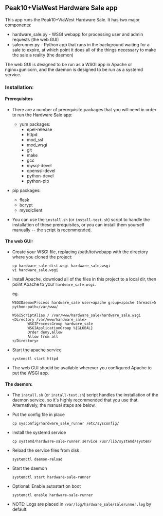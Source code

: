 ## Peak10+ViaWest Hardware Sale app

This app runs the Peak10+ViaWest Hardware Sale.  It has two major components:

 - hardware_sale.py - WSGI webapp for processing user and admin requests (the web GUI)
 - salerunner.py - Python app that runs in the background waiting for a sale to expire, at which point it does all of the things necessary to make the sale a reality (the daemon)

The web GUI is designed to be run as a WSGI app in Apache or nginx+gunicorn, and the daemon is designed to be run as a systemd service.

### Installation:
#### Prerequisites ####
 - There are a number of prerequisite packages that you will need in order to run the Hardware Sale app:
   - yum packages:
     - epel-release
     - httpd
     - mod_ssl
     - mod_wsgi
     - git
     - make
     - gcc
     - mysql-devel
     - openssl-devel
     - python-devel
     - python-pip
  - pip packages:
     - flask
     - bcrypt
     - mysqlclient

  - You can use the `install.sh` (or `install-test.sh`) script to handle the installation of these prerequisites, or you can install them yourself manually -- the script is recommended.

#### The web GUI:
 - Create your WSGI file, replacing /path/to/webapp with the directory where you cloned the project:

    ```
    cp hardware_sale-dist.wsgi hardware_sale.wsgi
    vi hardware_sale.wsgi
    ```
 - Install Apache, download all of the files in this project to a local dir, then point Apache to your `hardware_sale.wsgi`.
 
    eg.
    ```
    WSGIDaemonProcess hardware_sale user=apache group=apache threads=5 python-path=/var/www/

    WSGIScriptAlias / /var/www/hardware_sale/hardware_sale.wsgi
    <Directory /var/www/hardware_sale>
           WSGIProcessGroup hardware_sale
           WSGIApplicationGroup %{GLOBAL}
           Order deny,allow
           Allow from all
    </Directory>
    ```
 - Start the apache service

    ```
    systemctl start httpd
    ```
 - The web GUI should be available wherever you configured Apache to put the WSGI app.

#### The daemon:
 - The `install.sh` (or `install-test.sh`) script handles the installation of the daemon service, so it's highly recommended that you use that.  Alternatively, the manual steps are below.

 - Put the config file in place

    ```
    cp sysconfig/hardware_sale_runner /etc/sysconfig/
    ```
 - Install the systemd service

    ```
    cp systemd/hardware-sale-runner.service /usr/lib/systemd/system/
    ```
 - Reload the service files from disk

    ```
    systemctl daemon-reload
    ```
 - Start the daemon

    ```
    systemctl start hardware-sale-runner
    ```
 - Optional: Enable autostart on boot

    ```
    systemctl enable hardware-sale-runner
    ```
 - NOTE: Logs are placed in `/var/log/hardware_sale/salerunner.log` by default.
